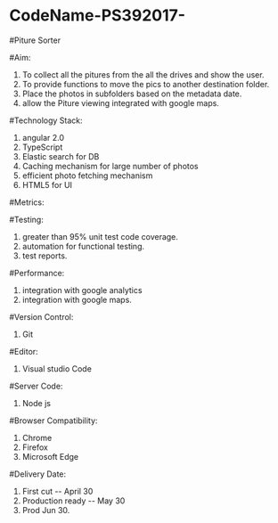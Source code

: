 # CodeName-PS392017-

#Piture Sorter

#Aim:
1. To collect all the pitures from the all the drives and show the user.
2. To provide functions to move the pics to another destination folder.
3. Place the photos in subfolders based on the metadata date.
4. allow the Piture viewing integrated with google maps. 

#Technology Stack:
1. angular 2.0
2. TypeScript
3. Elastic search for DB
4. Caching mechanism for large number of photos 
5. efficient photo fetching mechanism
6. HTML5 for UI 

#Metrics:

#Testing:
1. greater than 95% unit test code coverage.
2. automation for functional testing.
3. test reports.

#Performance:
1. integration with google analytics
2. integration with google maps.

#Version Control:
1. Git

#Editor:
1. Visual studio Code

#Server Code:
1. Node js

#Browser Compatibility:
1. Chrome
2. Firefox
3. Microsoft Edge

#Delivery Date:
1. First cut -- April 30
2. Production ready -- May 30
3. Prod Jun 30.
